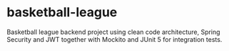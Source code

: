 # basketball-league
Basketball league backend project using clean code architecture, Spring Security and JWT together with Mockito and JUnit 5 for integration tests.
